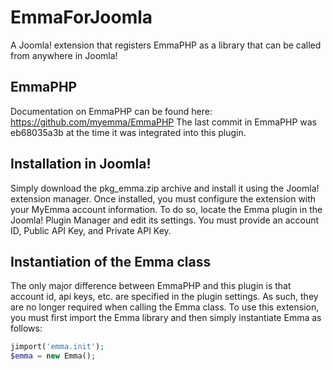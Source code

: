 EmmaForJoomla
=============
A Joomla! extension that registers EmmaPHP as a library that can be called from anywhere in Joomla!

## EmmaPHP
Documentation on EmmaPHP can be found here: https://github.com/myemma/EmmaPHP
The last commit in EmmaPHP was eb68035a3b at the time it was integrated into this plugin.

## Installation in Joomla!
Simply download the pkg_emma.zip archive and install it using the Joomla! extension manager. Once installed, you must configure the extension with your MyEmma account information. To do so, locate the Emma plugin in the Joomla! Plugin Manager and edit its settings. You must provide an account ID, Public API Key, and Private API Key.

## Instantiation of the Emma class
The only major difference between EmmaPHP and this plugin is that account id, api keys, etc. are specified in the plugin settings. As such, they are no longer required when calling the Emma class. To use this extension, you must first import the Emma library and then simply instantiate Emma as follows: 
```php
jimport('emma.init');
$emma = new Emma();
```
